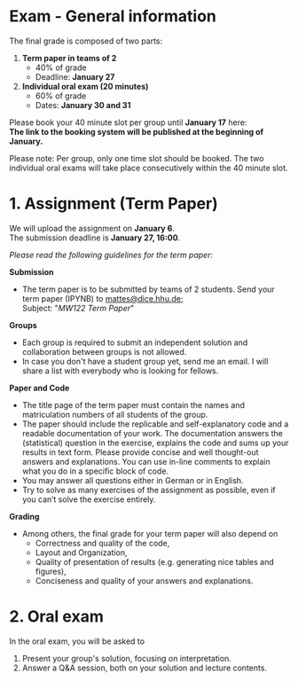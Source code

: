 # Exam - General information 

The final grade is composed of two parts: 
1. **Term paper in teams of 2**
    - 40% of grade
    - Deadline: **January 27**
2. **Individual oral exam (20 minutes)**
    - 60% of grade
    - Dates: **January 30 and 31**

Please book your 40 minute slot per group until **January 17** here:\
**The link to the booking system will be published at the beginning of January.** 

Please note: Per group, only one time slot should be booked. The two individual oral exams will take place consecutively within the 40 minute slot.

# 1. Assignment (Term Paper)

We will upload the assignment on **January 6**.\
The submission deadline is **January 27, 16:00**.


*Please read the following guidelines for the term paper:*

**Submission**
- The term paper is to be submitted by teams of 2 students. Send your term paper (IPYNB) to [mattes@dice.hhu.de](mailto:mattes@dice.hhu.de);\
Subject: "*MW122 Term Paper*"

**Groups**
- Each group is required to submit an independent solution and collaboration between groups is not allowed.
- In case you don't have a student group yet, send me an email. I will share a list with everybody who is looking for fellows.


**Paper and Code**
- The title page of the term paper must contain the names and matriculation numbers of all students of the group.
- The paper should include the replicable and self-explanatory code and a readable documentation of your work. The documentation answers the (statistical) question in the exercise, explains the code and sums up your results in text form. Please provide concise and well thought-out answers and explanations. You can use in-line comments to explain what you do in a specific block of code.
- You may answer all questions either in German or in English.
- Try to solve as many exercises of the assignment as possible, even if you can’t solve the exercise entirely.

**Grading**
- Among others, the final grade for your term paper will also depend on
    - Correctness and quality of the code,
    - Layout and Organization,
    - Quality of presentation of results (e.g. generating nice tables and figures),
    - Conciseness and quality of your answers and explanations.

# 2. Oral exam 

In the oral exam, you will be asked to 
1. Present your group's solution, focusing on interpretation.
2. Answer a Q&A session, both on your solution and lecture contents. 

